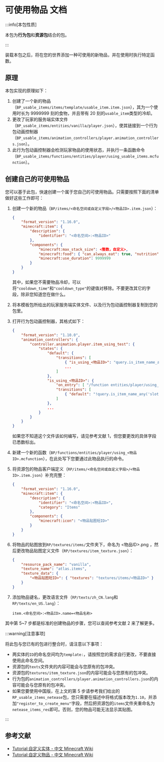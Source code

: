 # 可使用物品 文档

:::info[本包性质]

本包为**行为包**和**资源包**结合的包。

:::

装载本包之后，将在您的世界添加一种可使用的新物品，并在使用时执行特定函数。

## 原理

本包实现的原理如下：

1. 创建了一个新的物品（`BP_usable_items/items/template/usable_item.item.json`），其为一个使用时长为 9999999 刻的食物，并且带有 20 刻的`usable_item`类型的冷却。
2. 更改了玩家的服务端实体文件（`BP_usable_items/entities/vanilla/player.json`），使其链接到一个行为包动画控制器（`BP_usable_items/animation_controllers/player.animation_controllers.json`）。
3. 此行为包动画控制器会检测玩家物品的使用状态，并执行一条函数命令（`BP_usable_items/functions/entities/player/using_usable_items.mcfunction`）。

## 创建自己的可使用物品

您可以基于此包，快速创建一个属于您自己的可使用物品。只需要按照下面的清单做好这些工作即可：

1. 创建一个新的物品（`BP/items/<命名空间或自定义字段>/<物品ID>.item.json`）：

   ```json title="BP/items/<命名空间或自定义字段>/<物品ID>.item.json"
   {
       "format_version": "1.16.0",
       "minecraft:item": {
           "description": {
               "identifier": "<命名空间>:<物品ID>"
           },
           "components": {
               "minecraft:max_stack_size": <整数，自定义>,
               "minecraft:food": { "can_always_eat": true, "nutrition": 0, "cooldown_time": <整数，冷却时长，单位：游戏刻>, "cooldown_type": "<物品ID>" },
               "minecraft:use_duration": 9999999
           }
       }
   }
   ```

   其中，如果您不需要物品冷却，可以将`"cooldown_time"`和`"cooldown_type"`的键值对移除。不要更改其它的字段，除非您知道您在做什么。

2. 将本模板包所给出的玩家服务端实体文件、以及行为包动画控制器复制到您的包里。
3. 打开行为包动画控制器，其格式如下：

   ```json title="BP/animation_controllers/player.animation_controllers.json"
   {
       "format_version": "1.10.0",
       "animation_controllers": {
           "controller.animation.player.item_using_test": {
               "states": {
                   "default": {
                       "transitions": [
                           { "is_using_<物品ID>": "query.is_item_name_any('slot.weapon.mainhand', 0, '<命名空间>:<物品ID>') && query.is_using_item" },
                           ...
                       ]
                   },
                   "is_using_<物品ID>": {
                       "on_entry": [ "/function entities/player/using_<物品ID>" ],
                       "transitions": [
                           { "default": "!query.is_item_name_any('slot.weapon.mainhand', 0, '<命名空间>:<物品ID>') || !query.is_using_item" }
                       ]
                   },
                   ...
               }
           }
       }
   }
   ```

   如果您不知道这个文件该如何编写，请见参考文献 1，但您要更改的具体字段已悉数标出。

4. 新建一个新的函数（`BP/functions/entities/player/using_<物品ID>.mcfunction`），在此处写下您要通过此物品执行的命令。
5. 将资源包的物品客户端定义（`RP/items/<命名空间或自定义字段>/<物品ID>.item.json`）补充完整：

   ```json title="RP/items/<命名空间或自定义字段>/<物品ID>.item.json"
   {
       "format_version": "1.16.0",
       "minecraft:item": {
           "description": {
               "identifier": "<命名空间>:<物品ID>",
               "category": "Items"
           },
           "components": {
               "minecraft:icon": "<物品贴图短ID>"
           }
       }
   }
   ```

6. 将物品的贴图放到`RP/textures/items/`文件夹下，命名为 \<物品ID\>.png ，然后更改物品贴图定义文件（`RP/textures/item_texture.json`）：

   ```json title="RP/textures/item_texture.json"
   {
       "resource_pack_name": "vanilla",
       "texture_name": "atlas.items",
       "texture_data": {
           "<物品贴图短ID>": { "textures": "textures/items/<物品ID>" }
       }
   }
   ```

7. 添加物品键名，更改语言文件（`RP/texts/zh_CN.lang`和`RP/texts/en_US.lang`）：

   ```plaintext title="RP/texts/zh_CN.lang 或 RP/texts/en_US.lang"
   item.<命名空间>:<物品ID>.name=<物品名称>
   ```

其中第 5~7 步都是标准的创建物品的步骤，您可以查阅参考文献 2 来了解更多。

:::warning[注意事项]

将此包与您已有的包进行整合时，请注意以下事项：

- 两实体的`ID`的命名空间均为`template:`，请按照您的需求自行更改，不要直接使用此命名空间。
- 资源包的`texts`文件夹的内容可能会与您原有的包冲突。
- 资源包的`textures/item_texture.json`的内容可能会与您原有的包冲突。
- 行为包的`animation_controllers/player.animation_controllers.json`的内容可能会与您原有的包冲突。
- 如果您要使用中国版，在上文的第 5 步请参考我们给出的`RP_usable_items_netease`包，您只需要在描述中将格式版本改为`1.10`，并添加`"register_to_create_menu"`字段，然后把资源包的`items`文件夹重命名为`netease_items_res`即可。否则，您的物品可能无法显示其贴图。

:::

## 参考文献

- [Tutorial:自定义实体 - 中文 Minecraft Wiki](https://zh.minecraft.wiki/w/Tutorial:自定义实体#实现可使用物品)
- [Tutorial:自定义物品 - 中文 Minecraft Wiki](https://zh.minecraft.wiki/w/Tutorial:自定义物品)

